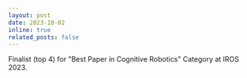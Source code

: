 ```yaml
---
layout: post
date: 2023-10-02
inline: true
related_posts: false
---
```

Finalist (top 4) for "Best Paper in Cognitive Robotics" Category at IROS 2023.
